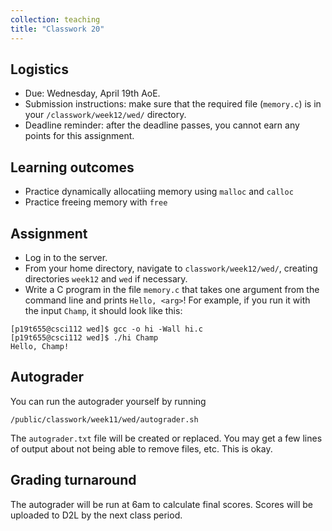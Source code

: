 ```yaml
---
collection: teaching
title: "Classwork 20"
---
```


## Logistics
* Due: Wednesday, April 19th AoE.
* Submission instructions: make sure that the required file (`memory.c`) is in your
	`/classwork/week12/wed/` directory.
* Deadline reminder: after the deadline passes, you cannot earn any points for
	this assignment.

## Learning outcomes
* Practice dynamically allocatiing memory using `malloc` and `calloc`
* Practice freeing memory with `free`

## Assignment

* Log in to the server.
* From your home directory, navigate to `classwork/week12/wed/`, creating directories `week12`
and `wed` if necessary.
* Write a C program in the file `memory.c` that takes one argument from the command line and prints
	`Hello, <arg>`! For example, if you run it with the input `Champ`, it
	should look like this:
```
[p19t655@csci112 wed]$ gcc -o hi -Wall hi.c
[p19t655@csci112 wed]$ ./hi Champ
Hello, Champ!
```


## Autograder

You can run the autograder yourself by running
```
/public/classwork/week11/wed/autograder.sh
```
The `autograder.txt` file will be created or
replaced. You may get a few lines of output about not being able to remove
files, etc. This is okay.

## Grading turnaround

The autograder will be run at 6am to calculate final scores. Scores will be
uploaded to D2L by the next class period.
